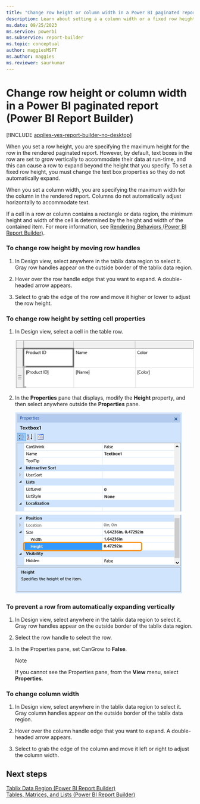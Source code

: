```yaml
---
title: "Change row height or column width in a Power BI paginated report | Microsoft Docs"
description: Learn about setting a a column width or a fixed row height with text box properties for rendered paginated reports in Power BI Report Builder. 
ms.date: 09/25/2023
ms.service: powerbi
ms.subservice: report-builder
ms.topic: conceptual
author: maggiesMSFT
ms.author: maggies
ms.reviewer: saurkumar
---
```

# Change row height or column width in a Power BI paginated report (Power BI Report Builder)

[!INCLUDE [applies-yes-report-builder-no-desktop](../../includes/applies-yes-report-builder-no-desktop.md)]

  When you set a row height, you are specifying the maximum height for the row in the rendered paginated report. However, by default, text boxes in the row are set to grow vertically to accommodate their data at run-time, and this can cause a row to expand beyond the height that you specify. To set a fixed row height, you must change the text box properties so they do not automatically expand.  
  
 When you set a column width, you are specifying the maximum width for the column in the rendered report. Columns do not automatically adjust horizontally to accommodate text.  
  
 If a cell in a row or column contains a rectangle or data region, the minimum height and width of the cell is determined by the height and width of the contained item. For more information, see [Rendering Behaviors &#40;Power BI Report Builder&#41;](../../paginated-reports/report-design/render-behaviors-report-builder-service.md).  
  
  
### To change row height by moving row handles  
  
1.  In Design view, select anywhere in the tablix data region to select it. Gray row handles appear on the outside border of the tablix data region.  
  
1.  Hover over the row handle edge that you want to expand. A double-headed arrow appears.  
  
1.  Select to grab the edge of the row and move it higher or lower to adjust the row height.  
  
### To change row height by setting cell properties  
  
1.  In Design view, select a cell in the table row.  
  
     ![Screenshot of a Selected Cell in a Table.](media/table-select-cell.png "Screenshot of a Selected Cell in a Table.")   
  
1.  In the **Properties** pane that displays, modify the **Height** property, and then select anywhere outside the **Properties** pane.  
  
     ![Screenshot of Properties Pane for selected table cell](media/cell-properties-pane.png "Screenshot of Properties Pane for selected table cell")  
  
### To prevent a row from automatically expanding vertically  
  
1.  In Design view, select anywhere in the tablix data region to select it. Gray row handles appear on the outside border of the tablix data region.  
  
1.  Select the row handle to select the row.  
  
1.  In the Properties pane, set CanGrow to **False**.  
  
    > [!NOTE]  
    >  If you cannot see the Properties pane, from the **View** menu, select **Properties**.  
  
### To change column width  
  
1.  In Design view, select anywhere in the tablix data region to select it. Gray column handles appear on the outside border of the tablix data region.  
  
1.  Hover over the column handle edge that you want to expand. A double-headed arrow appears.  
  
1.  Select to grab the edge of the column and move it left or right to adjust the column width.  
  
## Next steps  
 [Tablix Data Region &#40;Power BI Report Builder&#41;](../../paginated-reports/report-design/render-data-regions-report-builder-service.md)   
 [Tables, Matrices, and Lists &#40;Power BI Report Builder&#41;](../../paginated-reports/report-builder-tables-matrices-lists.md)  
  
  
